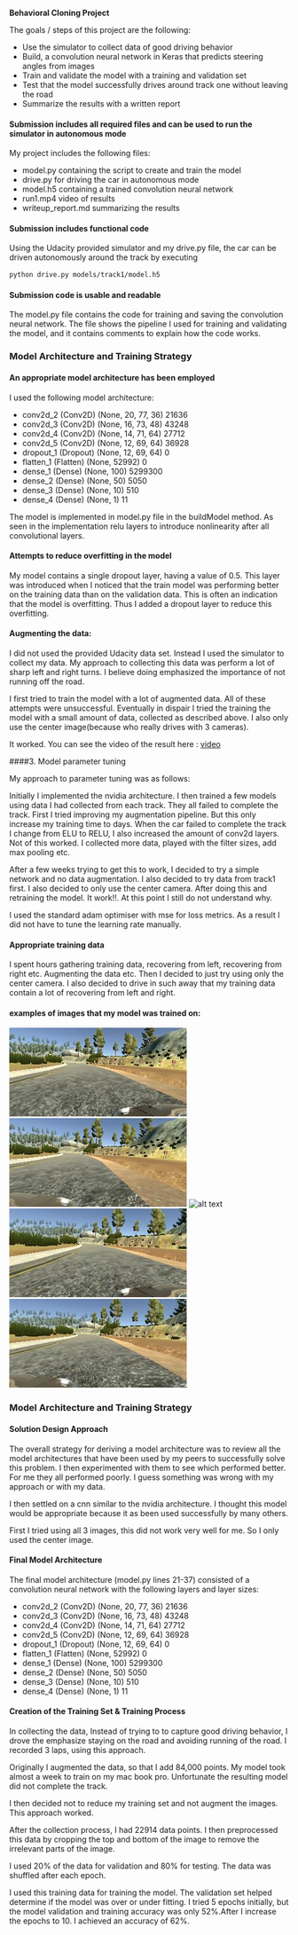 **Behavioral Cloning Project**

The goals / steps of this project are the following:
* Use the simulator to collect data of good driving behavior
* Build, a convolution neural network in Keras that predicts steering angles from images
* Train and validate the model with a training and validation set
* Test that the model successfully drives around track one without leaving the road
* Summarize the results with a written report



#### Submission includes all required files and can be used to run the simulator in autonomous mode

My project includes the following files:
* model.py containing the script to create and train the model
* drive.py for driving the car in autonomous mode
* model.h5 containing a trained convolution neural network
* run1.mp4 video of results
* writeup_report.md summarizing the results

####  Submission includes functional code
Using the Udacity provided simulator and my drive.py file, the car can be driven autonomously around the track by executing

```sh
python drive.py models/track1/model.h5
```

####  Submission code is usable and readable

The model.py file contains the code for training and saving the convolution neural network. The file shows the pipeline I used for training and validating the model, and it contains comments to explain how the code works.

### Model Architecture and Training Strategy

#### An appropriate model architecture has been employed

I used the following model architecture:


* conv2d_2 (Conv2D)            (None, 20, 77, 36)        21636
* conv2d_3 (Conv2D)            (None, 16, 73, 48)        43248
* conv2d_4 (Conv2D)            (None, 14, 71, 64)        27712
* conv2d_5 (Conv2D)            (None, 12, 69, 64)        36928
* dropout_1 (Dropout)          (None, 12, 69, 64)        0
* flatten_1 (Flatten)          (None, 52992)             0
* dense_1 (Dense)              (None, 100)               5299300
* dense_2 (Dense)              (None, 50)                5050
* dense_3 (Dense)              (None, 10)                510
* dense_4 (Dense)              (None, 1)                 11

The model is implemented in model.py file in the buildModel method.
As seen in the implementation relu layers to introduce nonlinearity after all convolutional layers.



#### Attempts to reduce overfitting in the model

My model contains a single dropout layer, having a value of 0.5. This layer was introduced when I noticed that the train model was performing better on the training data than on the validation data. This is often an indication that the model is overfitting. Thus I added a dropout layer to reduce this overfitting.


#### Augmenting the data:
I did not used the provided Udacity data set. Instead I used the simulator to collect my data. My approach to collecting this data was perform a lot of sharp left and right turns. I believe doing emphasized the importance of not running off the road.

I first tried to train the model with a lot of augmented data. All of these attempts were unsuccessful. Eventually in dispair I tried the training the model with a small amount of data, collected as described above. I also only use the center image(because who really drives with 3 cameras).

It worked. You can see the video of the result here : [video](https://github.com/LeotisBuchanan/udacity_behavior_cloning/blob/track-one-model-generation-feature/run1.mp4?raw=true)

####3. Model parameter tuning

My approach to parameter tuning was as follows:

Initially I implemented the nvidia architecture. I then trained a few models using data I had collected from each track. They all failed to complete the track. First I tried improving my augmentation pipeline. But this only increase my training time to days. When the car failed to complete the track I change from ELU to RELU, I also increased the amount of conv2d layers. Not of this worked. I collected more data, played with the filter sizes, add max pooling etc.

After a few weeks trying to get this to work, I decided to try a simple network and no data augmentation. I also decided to try data from track1 first. I also decided to only use the center camera. After doing this and retraining the model. It work!!. At this point I still do not understand why.

I used the standard adam optimiser with mse for loss metrics. As a result I did not have to tune the learning rate manually.

#### Appropriate training data

I spent hours gathering training data, recovering from left, recovering from right etc. Augmenting the data etc. Then I decided to just try using only the center camera. I also decided to drive in such away that my training data contain a lot of recovering from left and right.


#### examples of images that my model was trained on:

![alt text](examples/left_2017_06_16_07_32_23_423.jpg "1")
![alt text](examples/right_2017_06_16_07_32_23_423.jpg "2")
![alt text](examples/center_2017_06_16_07_32_24_006.jpg "3")
![alt text](examples/left_2017_06_16_07_32_24_006.jpg "4")
![alt text](examples/right_2017_06_16_07_32_24_006.jpg "5")





### Model Architecture and Training Strategy

#### Solution Design Approach

The overall strategy for deriving a model architecture was to review all the model architectures that have been used by my peers to successfully solve this problem. I then experimented with them to see which performed better. For me they all performed poorly. I guess something was wrong with my approach or with my data.

I then settled on a cnn similar to the nvidia architecture. I thought this model would be appropriate because it as been used successfully by many others.

First I tried using all 3 images, this did not work very well for me. So I only used the center image.

#### Final Model Architecture

The final model architecture (model.py lines 21-37) consisted of a convolution neural network with the following layers and layer sizes:

* conv2d_2 (Conv2D)            (None, 20, 77, 36)        21636
* conv2d_3 (Conv2D)            (None, 16, 73, 48)        43248
* conv2d_4 (Conv2D)            (None, 14, 71, 64)        27712
* conv2d_5 (Conv2D)            (None, 12, 69, 64)        36928
* dropout_1 (Dropout)          (None, 12, 69, 64)        0
* flatten_1 (Flatten)          (None, 52992)             0
* dense_1 (Dense)              (None, 100)               5299300
* dense_2 (Dense)              (None, 50)                5050
* dense_3 (Dense)              (None, 10)                510
* dense_4 (Dense)              (None, 1)                 11


#### Creation of the Training Set & Training Process

In collecting the data, Instead of trying to to capture good driving behavior, I drove the emphasize staying on the road and avoiding running of the road. I recorded 3 laps, using this approach.

Originally I augmented the data, so that I add 84,000 points. My model took almost a  week to train on my mac book pro. Unfortunate the resulting model did not complete the track.

I then decided not to reduce my training set and not augment the images. This approach worked.

After the collection process, I had 22914 data points. I then preprocessed this data by cropping the top and bottom of the image to remove the irrelevant parts of the image.

I used 20% of the data for validation and 80% for testing. The data was shuffled after each epoch.

I used this training data for training the model. The validation set helped determine if the model was over or under fitting. I tried 5 epochs initially, but the model validation and training accuracy was only 52%.After I increase the epochs to 10. I achieved an accuracy of 62%.
